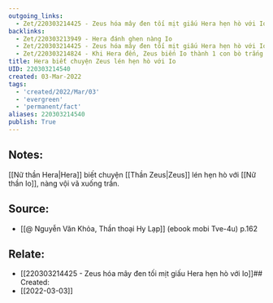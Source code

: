```yaml
---
outgoing_links:
  - Zet/220303214425 - Zeus hóa mây đen tối mịt giấu Hera hẹn hò với Io
backlinks:
  - Zet/220303213949 - Hera đánh ghen nàng Io
  - Zet/220303214425 - Zeus hóa mây đen tối mịt giấu Hera hẹn hò với Io
  - Zet/220303214824 - Khi Hera đến, Zeus biến Io thành 1 con bò trắng để giấu hiện trường ngoại tình
title: Hera biết chuyện Zeus lén hẹn hò với Io
UID: 220303214540
created: 03-Mar-2022
tags:
  - 'created/2022/Mar/03'
  - 'evergreen'
  - 'permanent/fact'
aliases: 220303214540
publish: True
---
```

## Notes:
[[Nữ thần Hera|Hera]] biết chuyện [[Thần Zeus|Zeus]] lén hẹn hò với [[Nữ thần Io]], nàng vội vã xuống trần.

## Source:
- [[@ Nguyễn Văn Khỏa, Thần thoại Hy Lạp]] (ebook mobi Tve-4u) p.162

## Relate:
- [[220303214425 - Zeus hóa mây đen tối mịt giấu Hera hẹn hò với Io]]## Created:
- [[2022-03-03]]
